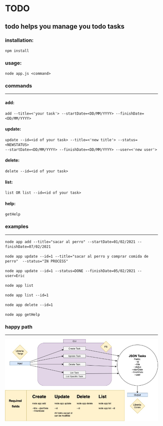 # TODO 

## todo helps you manage you todo tasks

### installation:
    npm install


### usage:
    node app.js <command>


### commands
------------- 
#### add:

    add --title=<'your task'> --startDate=<DD/MM/YYYY> --finishDate=<DD/MM/YYYY>

#### update:

    update --id=<id of your task> --title=<'new title'> --status=<NEWSTATUS> 
    --startDate=<DD/MM/YYYY> --finishDate=<DD/MM/YYYY> --user=<'new user'>

#### delete:

    delete --id=<id of your task>

#### list:

    list OR list --id=<id of your task>

#### help:

    getHelp    



### examples
------------- 

    node app add --title="sacar al perro" --startDate=01/02/2021 --finishDate=07/02/2021

    node app update --id=1 --title="sacar al perro y comprar comida de perro"  --status="IN PROCESS" 

    node app update --id=1 --status=DONE --finishDate=05/02/2021 --user=Eric 
    
    node app list
    
    node app list --id=1
    
    node app delete --id=1
    
    node app getHelp



### happy path
-----------------------
<img src="./todo.jpg">